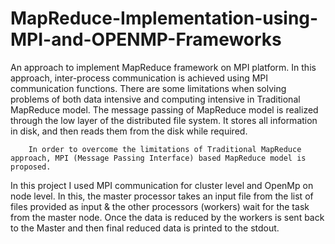 # MapReduce-Implementation-using-MPI-and-OPENMP-Frameworks
An approach to implement MapReduce framework on MPI platform. In this approach, inter-process communication is achieved using MPI communication functions.
There are some limitations when solving problems of both data intensive and computing intensive in Traditional MapReduce model.
The message passing of MapReduce model is realized through the low layer of the distributed file system.
It stores all information in disk, and then reads them from the disk while required. 
        
        In order to overcome the limitations of Traditional MapReduce approach, MPI (Message Passing Interface) based MapReduce model is proposed. 
In this project I used MPI communication for cluster level and OpenMp on node level. In this, the master processor takes an input file from the list of files provided as
input &amp; the other processors (workers) wait for the task from the master node. Once the data is reduced by the workers is sent back to the Master and then
final reduced data is printed to the stdout.
